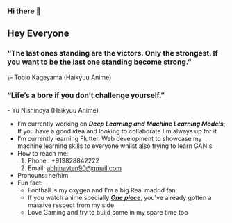 ### Hi there 👋

<!--
**SadScheme/SadScheme** is a ✨ _special_ ✨ repository because its `README.md` (this file) appears on your GitHub profile.

Here are some ideas to get you started:

- 🔭 I’m currently working on ...
- 🌱 I’m currently learning ...
- 👯 I’m looking to collaborate on ...
- 🤔 I’m looking for help with ...
- 💬 Ask me about ...
- 📫 How to reach me: ...
- 😄 Pronouns: ...
- ⚡ Fun fact: ...
-->
<h2>Hey Everyone</h2>

<h3> “The last ones standing are the victors. Only the strongest. If you want to be the last one standing become strong.”</h3>
			\– Tobio Kageyama (Haikyuu Anime)
<h3>“Life’s a bore if you don’t challenge yourself.”</h3>
			<p>- Yu Nishinoya (Haikyuu Anime)</p>

- I’m currently working on ***Deep Learning and Machine Learning Models***; If you have a good idea and looking to collaborate I'm always up for it. 
- I’m currently learning Flutter, Web development to showcase my machine learning skills to everyone whilst also trying to learn GAN's
- How to reach me: 
	1. Phone : +919828842222
	2. Email: abhinavtan90@gmail.com
- Pronouns: he/him
- Fun fact: 
	- Football is my oxygen and I'm a big Real madrid fan
	- If you watch anime specially [***One piece***](), you've already gotten a massive respect from my side
	- Love Gaming and try to build some in my spare time too